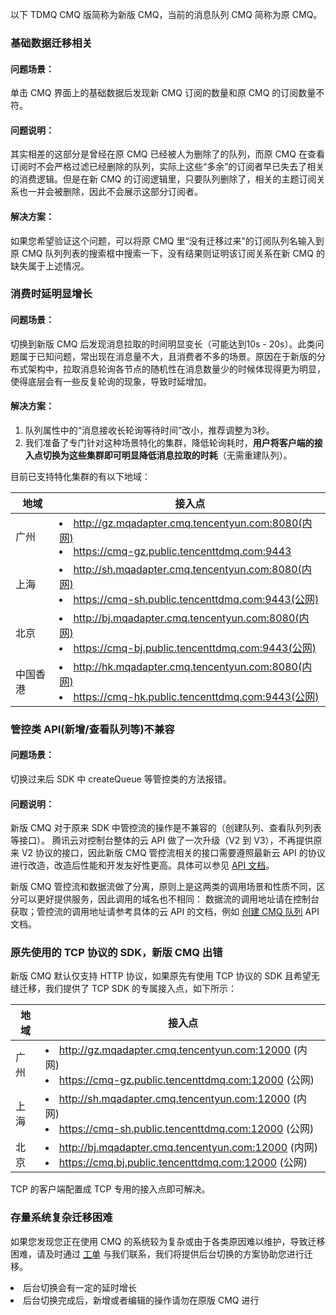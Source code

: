 以下 TDMQ CMQ 版简称为新版 CMQ，当前的消息队列 CMQ 简称为原 CMQ。

### 基础数据迁移相关

#### 问题场景：
单击 CMQ 界面上的基础数据后发现新 CMQ 订阅的数量和原 CMQ 的订阅数量不符。

#### 问题说明：
其实相差的这部分是曾经在原 CMQ 已经被人为删除了的队列，而原 CMQ 在查看订阅时不会严格过滤已经删除的队列，实际上这些“多余”的订阅者早已失去了相关的消费逻辑。但是在新 CMQ 的订阅逻辑里，只要队列删除了，相关的主题订阅关系也一并会被删除，因此不会展示这部分订阅者。

#### 解决方案：
如果您希望验证这个问题，可以将原 CMQ 里“没有迁移过来”的订阅队列名输入到原 CMQ 队列列表的搜索框中搜索一下，没有结果则证明该订阅关系在新 CMQ 的缺失属于上述情况。


### 消费时延明显增长

#### 问题场景：
切换到新版 CMQ 后发现消息拉取的时间明显变长（可能达到10s - 20s）。此类问题属于已知问题，常出现在消息量不大，且消费者不多的场景。原因在于新版的分布式架构中，拉取消息轮询各节点的随机性在消息数量少的时候体现得更为明显，使得底层会有一些反复轮询的现象，导致时延增加。

#### 解决方案：

1. 队列属性中的“消息接收长轮询等待时间”改小，推荐调整为3秒。
2. 我们准备了专门针对这种场景特化的集群，降低轮询耗时，**用户将客户端的接入点切换为这些集群即可明显降低消息拉取的时耗**（无需重建队列）。

目前已支持特化集群的有以下地域：

|地域|接入点|
|-|-|
|广州| <li>http://gz.mqadapter.cmq.tencentyun.com:8080(内网)</li><li>https://cmq-gz.public.tencenttdmq.com:9443</li>|
|上海| <li>http://sh.mqadapter.cmq.tencentyun.com:8080(内网)</li><li>https://cmq-sh.public.tencenttdmq.com:9443(公网)</li>|
|北京| <li>http://bj.mqadapter.cmq.tencentyun.com:8080(内网)</li><li>https://cmq-bj.public.tencenttdmq.com:9443(公网)</li>|
|中国香港| <li>http://hk.mqadapter.cmq.tencentyun.com:8080(内网)</li><li>https://cmq-hk.public.tencenttdmq.com:9443(公网)</li>|


### 管控类 API(新增/查看队列等)不兼容
#### 问题场景：
切换过来后 SDK 中 createQueue 等管控类的方法报错。

#### 问题说明：
新版 CMQ 对于原来 SDK 中管控流的操作是不兼容的（创建队列、查看队列列表等接口）。 腾讯云对控制台整体的云 API 做了一次升级（V2 到 V3），不再提供原来 V2 协议的接口，因此新版 CMQ 管控流相关的接口需要遵照最新云 API 的协议进行改造，改造后性能和开发友好性更高。具体可以参见 [API 文档](https://cloud.tencent.com/document/product/1496/62819)。

新版 CMQ 管控流和数据流做了分离，原则上是这两类的调用场景和性质不同，区分可以更好提供服务，因此调用的域名也不相同：
数据流的调用地址请在控制台获取；管控流的调用地址请参考具体的云 API 的文档，例如 [创建 CMQ 队列](https://cloud.tencent.com/document/api/1179/55917) API 文档。

### 原先使用的 TCP 协议的 SDK，新版 CMQ 出错

新版 CMQ 默认仅支持 HTTP 协议，如果原先有使用 TCP 协议的 SDK 且希望无缝迁移，我们提供了 TCP  SDK 的专属接入点，如下所示：

|地域|接入点|
|-|-|
|广州| <li>http://gz.mqadapter.cmq.tencentyun.com:12000 (内网)</li><li>https://cmq-gz.public.tencenttdmq.com:12000 (公网)</li>|
|上海| <li>http://sh.mqadapter.cmq.tencentyun.com:12000 (内网)</li><li>https://cmq-sh.public.tencenttdmq.com:12000 (公网)</li>|
|北京| <li>http://bj.mqadapter.cmq.tencentyun.com:12000 (内网)</li><li>https://cmq.bj.public.tencenttdmq.com:12000 (公网)</li>|

TCP 的客户端配置成 TCP 专用的接入点即可解决。


### 存量系统复杂迁移困难

如果您发现您正在使用 CMQ 的系统较为复杂或由于各类原因难以维护，导致迁移困难，请及时通过 [工单](https://console.cloud.tencent.com/workorder/category?level1_id=876&level2_id=947&source=14&data_title=%E6%B6%88%E6%81%AF%E9%98%9F%E5%88%97%20CMQ&step=1) 与我们联系，我们将提供后台切换的方案协助您进行迁移。


<dx-alert infotype="notice" title="">
<li>后台切换会有一定的延时增长</li>
<li>后台切换完成后，新增或者编辑的操作请勿在原版 CMQ 进行</li>
</dx-alert>



